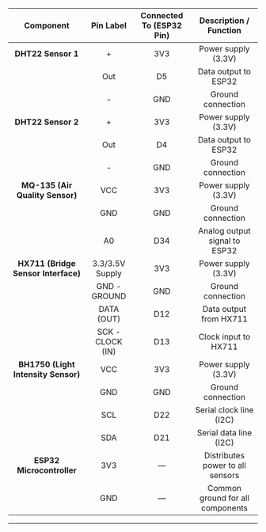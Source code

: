 
|            **Component**            |   **Pin Label**  | **Connected To (ESP32 Pin)** |    **Description / Function**    |
| :---------------------------------: | :--------------: | :--------------------------: | :------------------------------: |
|          **DHT22 Sensor 1**         |         +        |              3V3             |        Power supply (3.3V)       |
|                                     |        Out       |              D5              |       Data output to ESP32       |
|                                     |         -        |              GND             |         Ground connection        |
|          **DHT22 Sensor 2**         |         +        |              3V3             |        Power supply (3.3V)       |
|                                     |        Out       |              D4              |       Data output to ESP32       |
|                                     |         -        |              GND             |         Ground connection        |
|   **MQ-135 (Air Quality Sensor)**   |        VCC       |              3V3             |        Power supply (3.3V)       |
|                                     |        GND       |              GND             |         Ground connection        |
|                                     |        A0        |              D34             |   Analog output signal to ESP32  |
| **HX711 (Bridge Sensor Interface)** |  3.3/3.5V Supply |              3V3             |        Power supply (3.3V)       |
|                                     |   GND - GROUND   |              GND             |         Ground connection        |
|                                     |    DATA (OUT)    |              D12             |      Data output from HX711      |
|                                     | SCK - CLOCK (IN) |              D13             |       Clock input to HX711       |
| **BH1750 (Light Intensity Sensor)** |        VCC       |              3V3             |        Power supply (3.3V)       |
|                                     |        GND       |              GND             |         Ground connection        |
|                                     |        SCL       |              D22             |      Serial clock line (I2C)     |
|                                     |        SDA       |              D21             |      Serial data line (I2C)      |
|      **ESP32 Microcontroller**      |        3V3       |               —              | Distributes power to all sensors |
|                                     |        GND       |               —              | Common ground for all components |

---

